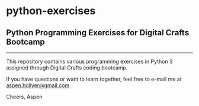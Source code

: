 # python-exercises

## Python Programming Exercises for Digital Crafts Bootcamp

---------

This repository contains various programming exercises in Python 3 assigned through Digital Crafts coding bootcamp.

If you have questions or want to learn together, feel free to e-mail me at aspen.hollyer@gmail.com

Cheers,
Aspen
